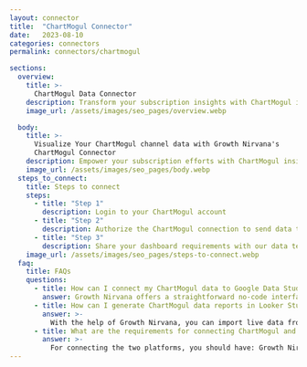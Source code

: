 ```yaml
---
layout: connector
title:  "ChartMogul Connector"
date:   2023-08-10
categories: connectors
permalink: connectors/chartmogul

sections:
  overview:
    title: >-
      ChartMogul Data Connector
    description: Transform your subscription insights with ChartMogul integration. Seamlessly merge subscription and customer data from ChartMogul with Looker Studio's analytical capabilities, unlocking insights that power subscription strategies, customer experiences, and growth.
    image_url: /assets/images/seo_pages/overview.webp

  body:
    title: >-
      Visualize Your ChartMogul channel data with Growth Nirvana's
      ChartMogul Connector
    description: Empower your subscription efforts with ChartMogul insights integrated into Looker Studio's analytics environment.
    image_url: /assets/images/seo_pages/body.webp
  steps_to_connect:
    title: Steps to connect
    steps:
      - title: "Step 1"
        description: Login to your ChartMogul account
      - title: "Step 2"
        description: Authorize the ChartMogul connection to send data to Growth Nirvana
      - title: "Step 3"
        description: Share your dashboard requirements with our data team. We will build the report for you.
    image_url: /assets/images/seo_pages/steps-to-connect.webp
  faq:
    title: FAQs
    questions:
      - title: How can I connect my ChartMogul data to Google Data Studio/Looker Studio?
        answer: Growth Nirvana offers a straightforward no-code interface to connect to ChartMogul data sources.
      - title: How can I generate ChartMogul data reports in Looker Studio?
        answer: >-
          With the help of Growth Nirvana, you can import live data from ChartMogul into Looker Studio. These data can be viewed in charts, tables, and dashboards to generate branded reports that can be shared instantly.
      - title: What are the requirements for connecting ChartMogul and Looker Studio?
        answer: >-
          For connecting the two platforms, you should have: Growth Nirvana Account and ChartMogul Ads Account
---
```

